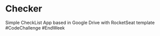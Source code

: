 # Checker

Simple CheckList App based in Google Drive with RocketSeat template #CodeChallenge #EndWeek


